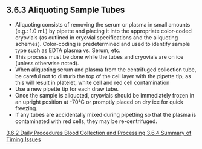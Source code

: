 ## 3.6.3 Aliquoting Sample Tubes

* Aliquoting consists of removing the serum or plasma in small amounts (e.g.: 1.0 mL) by pipette and placing it into the appropriate color-coded cryovials (as outlined in cryovial specifications and the aliquoting schemes).  Color-coding is predetermined and used to identify sample type such as EDTA plasma vs. Serum, etc.
* This process must be done while the tubes and cryovials are on ice (unless otherwise  noted).
* When aliquoting serum and plasma from the centrifuged collection tube, be careful not to disturb the top of the cell layer with the pipette tip, as this will result in platelet, white cell and red cell contamination
* Use a new pipette tip for each draw tube.
* Once the sample is aliquoted, cryovials should be immediately frozen in an upright position at -70°C or promptly placed on dry ice for quick freezing.
* If any tubes are accidentally mixed during pipetting so that the plasma is contaminated with red cells, they may be re-centrifuged.


<div class="center">
<div class="btn-group">
  <a href=":pages_path:/manuals/blood-collection-processing/3-06-02-daily-procedures.md" class="btn btn-default">
    <span class="glyphicon glyphicon-chevron-left"></span>
    3.6.2 Daily Procedures
  </a>

  <a href=":pages_path:/manuals/blood-collection-processing" class="btn btn-default">
    <span class="glyphicon glyphicon-chevron-up"></span>
    Blood Collection and Processing
  </a>

  <a href=":pages_path:/manuals/blood-collection-processing/3-06-04-summary-timing-issues.md" class="btn btn-success">
    3.6.4 Summary of Timing Issues
    <span class="glyphicon glyphicon-chevron-right"></span>
  </a>
</div>
</div>
